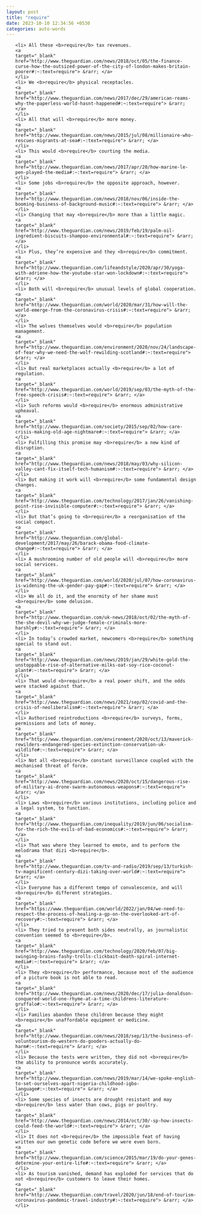 ```yaml
---
layout: post
title: "require"
date: 2023-10-10 12:34:56 +0530
categories: auto-words
---
```

<ol>

    <li> All these <b>require</b> tax revenues.
    <a 
    target="_blank" 
    href="http://www.theguardian.com/news/2018/oct/05/the-finance-curse-how-the-outsized-power-of-the-city-of-london-makes-britain-poorer#:~:text=require"> &rarr; </a>
    </li>
    <li> We <b>require</b> physical receptacles.
    <a 
    target="_blank" 
    href="http://www.theguardian.com/news/2017/dec/29/american-reams-why-the-paperless-world-hasnt-happened#:~:text=require"> &rarr; </a>
    </li>
    <li> All that will <b>require</b> more money.
    <a 
    target="_blank" 
    href="http://www.theguardian.com/news/2015/jul/08/millionaire-who-rescues-migrants-at-sea#:~:text=require"> &rarr; </a>
    </li>
    <li> This would <b>require</b> courting the media.
    <a 
    target="_blank" 
    href="http://www.theguardian.com/news/2017/apr/20/how-marine-le-pen-played-the-media#:~:text=require"> &rarr; </a>
    </li>
    <li> Some jobs <b>require</b> the opposite approach, however.
    <a 
    target="_blank" 
    href="http://www.theguardian.com/news/2018/nov/06/inside-the-booming-business-of-background-music#:~:text=require"> &rarr; </a>
    </li>
    <li> Changing that may <b>require</b> more than a little magic.
    <a 
    target="_blank" 
    href="http://www.theguardian.com/news/2019/feb/19/palm-oil-ingredient-biscuits-shampoo-environmental#:~:text=require"> &rarr; </a>
    </li>
    <li> Plus, they’re expensive and they <b>require</b> commitment.
    <a 
    target="_blank" 
    href="http://www.theguardian.com/lifeandstyle/2020/apr/30/yoga-with-adriene-how-the-youtube-star-won-lockdown#:~:text=require"> &rarr; </a>
    </li>
    <li> Both will <b>require</b> unusual levels of global cooperation.
    <a 
    target="_blank" 
    href="http://www.theguardian.com/world/2020/mar/31/how-will-the-world-emerge-from-the-coronavirus-crisis#:~:text=require"> &rarr; </a>
    </li>
    <li> The wolves themselves would <b>require</b> population management.
    <a 
    target="_blank" 
    href="http://www.theguardian.com/environment/2020/nov/24/landscape-of-fear-why-we-need-the-wolf-rewilding-scotland#:~:text=require"> &rarr; </a>
    </li>
    <li> But real marketplaces actually <b>require</b> a lot of regulation.
    <a 
    target="_blank" 
    href="http://www.theguardian.com/world/2019/sep/03/the-myth-of-the-free-speech-crisis#:~:text=require"> &rarr; </a>
    </li>
    <li> Such reforms would <b>require</b> enormous administrative upheaval.
    <a 
    target="_blank" 
    href="http://www.theguardian.com/society/2015/sep/02/how-care-crisis-making-old-age-nightmare#:~:text=require"> &rarr; </a>
    </li>
    <li> Fulfilling this promise may <b>require</b> a new kind of disruption.
    <a 
    target="_blank" 
    href="http://www.theguardian.com/news/2018/may/03/why-silicon-valley-cant-fix-itself-tech-humanism#:~:text=require"> &rarr; </a>
    </li>
    <li> But making it work will <b>require</b> some fundamental design changes.
    <a 
    target="_blank" 
    href="http://www.theguardian.com/technology/2017/jan/26/vanishing-point-rise-invisible-computer#:~:text=require"> &rarr; </a>
    </li>
    <li> But that’s going to <b>require</b> a reorganisation of the social compact.
    <a 
    target="_blank" 
    href="http://www.theguardian.com/global-development/2017/may/26/barack-obama-food-climate-change#:~:text=require"> &rarr; </a>
    </li>
    <li> A mushrooming number of old people will <b>require</b> more social services.
    <a 
    target="_blank" 
    href="http://www.theguardian.com/world/2020/jul/07/how-coronavirus-is-widening-the-uk-gender-pay-gap#:~:text=require"> &rarr; </a>
    </li>
    <li> We all do it, and the enormity of her shame must <b>require</b> some delusion.
    <a 
    target="_blank" 
    href="http://www.theguardian.com/uk-news/2018/oct/02/the-myth-of-the-she-devil-why-we-judge-female-criminals-more-harshly#:~:text=require"> &rarr; </a>
    </li>
    <li> In today’s crowded market, newcomers <b>require</b> something special to stand out.
    <a 
    target="_blank" 
    href="http://www.theguardian.com/news/2019/jan/29/white-gold-the-unstoppable-rise-of-alternative-milks-oat-soy-rice-coconut-plant#:~:text=require"> &rarr; </a>
    </li>
    <li> That would <b>require</b> a real power shift, and the odds were stacked against that.
    <a 
    target="_blank" 
    href="http://www.theguardian.com/news/2021/sep/02/covid-and-the-crisis-of-neoliberalism#:~:text=require"> &rarr; </a>
    </li>
    <li> Authorised reintroductions <b>require</b> surveys, forms, permissions and lots of money.
    <a 
    target="_blank" 
    href="http://www.theguardian.com/environment/2020/oct/13/maverick-rewilders-endangered-species-extinction-conservation-uk-wildlife#:~:text=require"> &rarr; </a>
    </li>
    <li> Not all <b>require</b> constant surveillance coupled with the mechanised threat of force.
    <a 
    target="_blank" 
    href="http://www.theguardian.com/news/2020/oct/15/dangerous-rise-of-military-ai-drone-swarm-autonomous-weapons#:~:text=require"> &rarr; </a>
    </li>
    <li> Laws <b>require</b> various institutions, including police and a legal system, to function.
    <a 
    target="_blank" 
    href="http://www.theguardian.com/inequality/2019/jun/06/socialism-for-the-rich-the-evils-of-bad-economics#:~:text=require"> &rarr; </a>
    </li>
    <li> That was where they learned to emote, and to perform the melodrama that dizi <b>require</b>.
    <a 
    target="_blank" 
    href="http://www.theguardian.com/tv-and-radio/2019/sep/13/turkish-tv-magnificent-century-dizi-taking-over-world#:~:text=require"> &rarr; </a>
    </li>
    <li> Everyone has a different tempo of convalescence, and will <b>require</b> different strategies.
    <a 
    target="_blank" 
    href="https://www.theguardian.com/world/2022/jan/04/we-need-to-respect-the-process-of-healing-a-gp-on-the-overlooked-art-of-recovery#:~:text=require"> &rarr; </a>
    </li>
    <li> They tried to present both sides neutrally, as journalistic convention seemed to <b>require</b>.
    <a 
    target="_blank" 
    href="http://www.theguardian.com/technology/2020/feb/07/big-swinging-brains-fashy-trolls-clickbait-death-spiral-internet-media#:~:text=require"> &rarr; </a>
    </li>
    <li> They <b>require</b> performance, because most of the audience of a picture book is not able to read.
    <a 
    target="_blank" 
    href="http://www.theguardian.com/news/2020/dec/17/julia-donaldson-conquered-world-one-rhyme-at-a-time-childrens-literature-gruffalo#:~:text=require"> &rarr; </a>
    </li>
    <li> Families abandon these children because they might <b>require</b> unaffordable equipment or medicine.
    <a 
    target="_blank" 
    href="http://www.theguardian.com/news/2018/sep/13/the-business-of-voluntourism-do-western-do-gooders-actually-do-harm#:~:text=require"> &rarr; </a>
    </li>
    <li> Because the tests were written, they did not <b>require</b> the ability to pronounce words accurately.
    <a 
    target="_blank" 
    href="http://www.theguardian.com/news/2019/mar/14/we-spoke-english-to-set-ourselves-apart-nigeria-childhood-igbo-language#:~:text=require"> &rarr; </a>
    </li>
    <li> Some species of insects are drought resistant and may <b>require</b> less water than cows, pigs or poultry.
    <a 
    target="_blank" 
    href="http://www.theguardian.com/news/2014/oct/30/-sp-how-insects-could-feed-the-world#:~:text=require"> &rarr; </a>
    </li>
    <li> It does not <b>require</b> the impossible feat of having written our own genetic code before we were even born.
    <a 
    target="_blank" 
    href="http://www.theguardian.com/science/2015/mar/19/do-your-genes-determine-your-entire-life#:~:text=require"> &rarr; </a>
    </li>
    <li> As tourism vanished, demand has exploded for services that do not <b>require</b> customers to leave their homes.
    <a 
    target="_blank" 
    href="http://www.theguardian.com/travel/2020/jun/18/end-of-tourism-coronavirus-pandemic-travel-industry#:~:text=require"> &rarr; </a>
    </li>